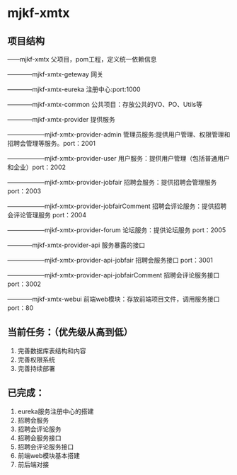 # mjkf-xmtx
## 项目结构
——mjkf-xmtx   父项目，pom工程，定义统一依赖信息

————mjkf-xmtx-geteway   网关

————mjkf-xmtx-eureka    注册中心:port:1000

————mjkf-xmtx-common  公共项目：存放公共的VO、PO、Utils等

————mjkf-xmtx-provider  提供服务

——————mjkf-xmtx-provider-admin  管理员服务:提供用户管理、权限管理和招聘会管理等服务。port：2001

——————mjkf-xmtx-provider-user   用户服务：提供用户管理（包括普通用户和企业）port：2002

——————mjkf-xmtx-provider-jobfair    招聘会服务：提供招聘会管理服务 port：2003

——————mjkf-xmtx-provider-jobfairComment    招聘会评论服务：提供招聘会评论管理服务 port：2004

——————mjkf-xmtx-provider-forum   论坛服务：提供论坛服务 port：2005

————mjkf-xmtx-provider-api  服务暴露的接口

——————mjkf-xmtx-provider-api-jobfair  招聘会服务接口   port：3001

——————mjkf-xmtx-provider-api-jobfairComment  招聘会评论服务接口  port：3002

————mjkf-xmtx-webui  前端web模块：存放前端项目文件，调用服务接口   port：80

## 当前任务：（优先级从高到低）
1. 完善数据库表结构和内容
2. 完善权限系统
3. 完善持续部署

## 已完成：
1. eureka服务注册中心的搭建
2. 招聘会服务
3. 招聘会评论服务
4. 招聘会服务接口
5. 招聘会评论服务接口
6. 前端web模块基本搭建
7. 前后端对接

